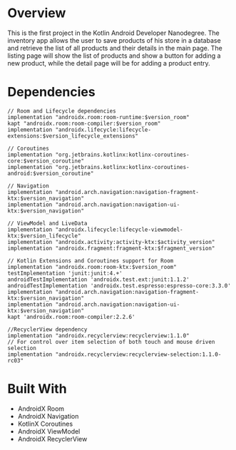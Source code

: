 # Overview
This is the first project in the Kotlin Android Developer Nanodegree.
The inventory app allows the user to save products of his store in a database and retrieve the list of all products and their details in the main page. 
The listing page will show the list of products and show a button for adding a new product, while the detail page will be for adding a product entry.

# Dependencies
    // Room and Lifecycle dependencies
    implementation "androidx.room:room-runtime:$version_room"
    kapt "androidx.room:room-compiler:$version_room"
    implementation "androidx.lifecycle:lifecycle-extensions:$version_lifecycle_extensions"

    // Coroutines
    implementation "org.jetbrains.kotlinx:kotlinx-coroutines-core:$version_coroutine"
    implementation "org.jetbrains.kotlinx:kotlinx-coroutines-android:$version_coroutine"

    // Navigation
    implementation "android.arch.navigation:navigation-fragment-ktx:$version_navigation"
    implementation "android.arch.navigation:navigation-ui-ktx:$version_navigation"

    // ViewModel and LiveData
    implementation "androidx.lifecycle:lifecycle-viewmodel-ktx:$version_lifecycle"
    implementation "androidx.activity:activity-ktx:$activity_version"
    implementation "androidx.fragment:fragment-ktx:$fragment_version"

    // Kotlin Extensions and Coroutines support for Room
    implementation "androidx.room:room-ktx:$version_room"
    testImplementation 'junit:junit:4.+'
    androidTestImplementation 'androidx.test.ext:junit:1.1.2'
    androidTestImplementation 'androidx.test.espresso:espresso-core:3.3.0'
    implementation "android.arch.navigation:navigation-fragment-ktx:$version_navigation"
    implementation "android.arch.navigation:navigation-ui-ktx:$version_navigation"
    kapt 'androidx.room:room-compiler:2.2.6'

    //RecyclerView dependency
    implementation "androidx.recyclerview:recyclerview:1.1.0"
    // For control over item selection of both touch and mouse driven selection
    implementation "androidx.recyclerview:recyclerview-selection:1.1.0-rc03"
    
# Built With

- AndroidX Room
- AndroidX Navigation
- KotlinX Coroutines
- AndroidX ViewModel 
- AndroidX RecyclerView
